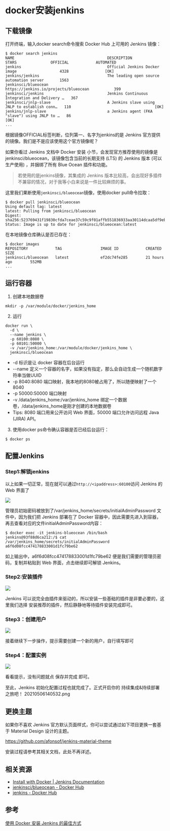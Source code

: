#   docker安装jenkins

##  下载镜像

打开终端，输入docker search命令搜索 Docker Hub 上可用的 Jenkins 镜像：

```
$ docker search jenkins
NAME                                         DESCRIPTION                                     STARS               OFFICIAL            AUTOMATED
jenkins                                      Official Jenkins Docker image                   4328                [OK]
jenkins/jenkins                              The leading open source automation server       1563
jenkinsci/blueocean                          https://jenkins.io/projects/blueocean           399
jenkinsci/jenkins                            Jenkins Continuous Integration and Delivery …   367
jenkinsci/jnlp-slave                         A Jenkins slave using JNLP to establish conn…   110                                     [OK]
jenkins/jnlp-slave                           a Jenkins agent (FKA "slave") using JNLP to …   86                                      [OK]
...
```

根据镜像OFFICIAL标签判断，位列第一、名字为jenkins的是 Jenkins 官方提供的镜像。我们是不是应该使用这个官方镜像呢？

如果你看过 Jenkins 文档中 Docker 安装 小节，会发现官方推荐使用的镜像是jenkinsci/blueocean，该镜像包含当前的长期支持 (LTS) 的 Jenkins 版本 (可以生产使用) ，并捆绑了所有 Blue Ocean 插件和功能。

>   若使用的是jenkins镜像，其集成的 Jenkins 版本比较高，会出现好多插件不兼容的情况，对于我等小白来说是一件比较麻烦的事。

这里我们果断使用`jenkinsci/blueocean`镜像，使用docker pull命令拉取：

```
$ docker pull jenkinsci/blueocean
Using default tag: latest
latest: Pulling from jenkinsci/blueocean
Digest: sha256:523769431f19830cfda7ceae37c59c9f01affb551836933aa30114dcaa5df9eb
Status: Image is up to date for jenkinsci/blueocean:latest
```

在本地镜像仓库确认是否已存在：

```
$ docker images
REPOSITORY            TAG                 IMAGE ID            CREATED             SIZE
jenkinsci/blueocean   latest              ef2dc74fe285        21 hours ago        552MB
...
```

##  运行容器

1.  创建本地数据卷

```
mkdir -p /var/module/docker/jenkins_home
```

2.  运行

```
docker run \
  -d \
  --name jenkins \
  -p 60100:8080 \
  -p 60101:50000 \
  -v /var/jenkins_home:/var/module/docker/jenkins_home \
  jenkinsci/blueocean
```

+   -d 标识是让 docker 容器在后台运行
+   --name 定义一个容器的名字，如果没有指定，那么会自动生成一个随机数字符串当做UUID
+   -p 8040:8080 端口映射，我本地的8080被占用了，所以随便映射了一个8040
+   -p 50000:50000 端口映射
+   -v /data/jenkins_home:/var/jenkins_home 绑定一个数据卷，/data/jenkins_home是刚才创建的本地数据卷
+   Tips: 8080 端口用来公开访问 Web 界面，50000 端口允许访问远程 Java (JIRA) API。

3.  使用docker ps命令确认容器是否已经后台运行：

```
$ docker ps
```

##  配置Jenkins
### Step1:解锁jenkins
以上如果一切正常，现在就可以通过`http://<ipaddress>:60100`访问 Jenkins 的 Web 界面了

![](../images/2021/05/20210506140156.png)

管理员初始密码被放到了/var/jenkins_home/secrets/initialAdminPassword 文件中，因为我们把 Jenkins 部署在了 Docker 容器中，因此需要先进入到容器，再去查看对应的文件initialAdminPassword内容：

```
$ docker exec -it jenkins-blueocean /bin/bash
jenkins@93f88d6ca212:/$ cat /var/jenkins_home/secrets/initialAdminPassword
a6f6d08fcc474178833001d1fc79be62
```

如上输出中，a6f6d08fcc474178833001d1fc79be62 便是我们需要的管理员密码，复制并粘贴到 Web 界面，点击继续即可解锁 Jenkins。

### Step2:安装插件

![](../images/2021/05/20210506140343.png)

Jenkins 可以说完全由插件来驱动的，所以安装一些基础的插件是非要必要的，这里我们选择 安装推荐的插件，然后静静地等待插件安装完成即可。

### Step3：创建用户

![](../images/2021/05/20210506140447.png)

接着继续下一步操作，提示需要创建一个新的用户，自行填写即可

### Step4：配置实例

![](../images/2021/05/20210506140515.png)

看看提示，没有问题就点 保存并完成 即可。

至此，Jenkins 初始化配置过程也就完成了。正式开启你的 持续集成&持续部署 之旅吧！
20210506140532.png

##  更换主题

如果你不喜欢 Jenkins 官方默认页面样式，你可以尝试通过如下项目更换一套基于 Material Design 设计的主题。

https://github.com/afonsof/jenkins-material-theme

安装过程请参考其相关文档，此处不再详述。

##  相关资源

+ [Install with Docker | Jenkins Documentation](https://jenkins.io/zh/doc/book/installing/#docker)
+ [jenkinsci/blueocean - Docker Hub](https://hub.docker.com/_/jenkins)
+ [jenkins - Docker Hub](https://hub.docker.com/_/jenkins)

##  参考
[使用 Docker 安装 Jenkins 的最佳方式](https://www.cnblogs.com/esofar/p/11163583.html)
